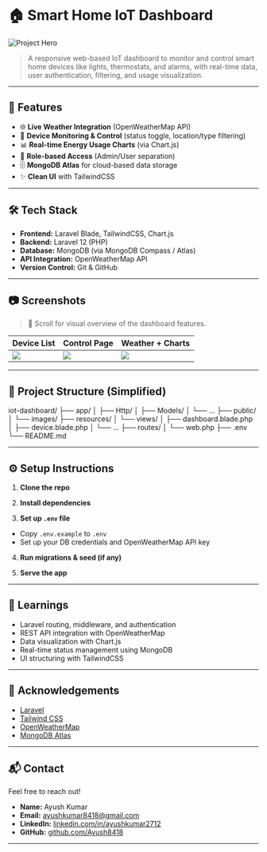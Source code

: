 # 🏠 Smart Home IoT Dashboard

![Project Hero](./images/page1.png)

> A responsive web-based IoT dashboard to monitor and control smart home devices like lights, thermostats, and alarms, with real-time data, user authentication, filtering, and usage visualization.

---

## 🚀 Features

- 🌐 **Live Weather Integration** (OpenWeatherMap API)
- 🧠 **Device Monitoring & Control** (status toggle, location/type filtering)
- 📊 **Real-time Energy Usage Charts** (via Chart.js)
- 👤 **Role-based Access** (Admin/User separation)
- 🗄️ **MongoDB Atlas** for cloud-based data storage
- ✨ **Clean UI** with TailwindCSS

---

## 🛠️ Tech Stack

- **Frontend:** Laravel Blade, TailwindCSS, Chart.js  
- **Backend:** Laravel 12 (PHP)  
- **Database:** MongoDB (via MongoDB Compass / Atlas)  
- **API Integration:** OpenWeatherMap API  
- **Version Control:** Git & GitHub  

---

## 📷 Screenshots

> 🔽 Scroll for visual overview of the dashboard features.

| Device List | Control Page | Weather + Charts |
|-------------|--------------|------------------|
| ![](./images/dashboard.png) | ![](./images/devices.png) | ![](./images/search.png) |

---

## 📁 Project Structure (Simplified)
iot-dashboard/ ├── app/ │ ├── Http/ │ ├── Models/ │ └── ... ├── public/ │ └── images/ ├── resources/ │ └── views/ │ ├── dashboard.blade.php │ ├── device.blade.php │ └── ... ├── routes/ │ └── web.php ├── .env └── README.md

---

## ⚙️ Setup Instructions

1. **Clone the repo**  

2. **Install dependencies**  

3. **Set up `.env` file**  
- Copy `.env.example` to `.env`
- Set up your DB credentials and OpenWeatherMap API key

4. **Run migrations & seed (if any)**  

5. **Serve the app**  

---

## 🧠 Learnings

- Laravel routing, middleware, and authentication
- REST API integration with OpenWeatherMap
- Data visualization with Chart.js
- Real-time status management using MongoDB
- UI structuring with TailwindCSS

---

## 🙌 Acknowledgements

- [Laravel](https://laravel.com/)
- [Tailwind CSS](https://tailwindcss.com/)
- [OpenWeatherMap](https://openweathermap.org/)
- [MongoDB Atlas](https://www.mongodb.com/cloud/atlas)

---

## 📬 Contact

Feel free to reach out!

- **Name:** Ayush Kumar  
- **Email:** ayushkumar8418@gmail.com  
- **LinkedIn:** [linkedin.com/in/ayushkumar2712](https://linkedin.com/in/ayushkumar2712)  
- **GitHub:** [github.com/Ayush8418](https://github.com/Ayush8418)

---



